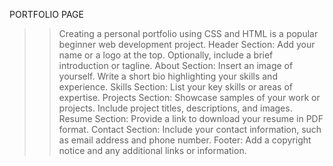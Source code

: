 PORTFOLIO PAGE 
>> Creating a personal portfolio using CSS and HTML is a popular beginner web development project.
>> Header Section: Add your name or a logo at the top.
>> Optionally, include a brief introduction or tagline.
>>  About Section: Insert an image of yourself.
>> Write a short bio highlighting your skills and experience.
>>  Skills Section: List your key skills or areas of expertise.
>> Projects Section: Showcase samples of your work or projects.
>> Include project titles, descriptions, and images. Resume Section: Provide a link to download your resume in PDF format.
>> Contact Section: Include your contact information, such as email address and phone number.
>>  Footer: Add a copyright notice and any additional links or information.
